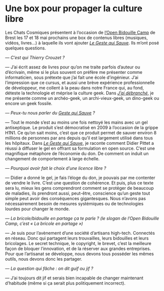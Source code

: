 # Une box pour propager la culture libre

Les Chats Cosmiques présentent à l’occasion de [l’Open Bidouille Camp](http://obc.lesfabriquesduponant.net/) de Brest les 17 et 18 mai prochains une box de contenus libres (musiques, vidéos, livres…) à laquelle ils vont ajouter [*Le Geste qui Sauve*](https://tcrouzet.com/le-geste-qui-sauve/). Ils m’ont posé quelques questions.<span id="more-35487"></span>

*— C’est qui Thierry Crouzet ?*

— J’ai écrit assez de livres pour qu’on me traite parfois d’auteur ou d’écrivain, même si le plus souvent on préfère me présenter comme informaticien, sous prétexte que j’ai fait une école d’ingénieur. J’ai l’impression que ce cursus, et aussi une brève expérience professionnelle de développeur, me collent à la peau dans notre France qui, au fond, déteste la technologie et méprise la culture geek. Dans [*J’ai débranché*](https://tcrouzet.com/jai-debranche/), je me présente comme un archéo-geek, un archi-vieux-geek, un dino-geek ou encore un geek fossile.

*— Peux-tu nous parler du [*Geste qui Sauve*](https://tcrouzet.com/le-geste-qui-sauve/) ?*

— Tout le monde s’est au moins une fois nettoyé les mains avec un gel antiseptique. Le produit s’est démocratisé en 2009 à l’occasion de la grippe H1N1. Ce qu’on sait moins, c’est que ce produit permet de sauver environ 8 millions de personnes par ans depuis qu’il est largement utilisé dans tous les hôpitaux. Dans [*Le Geste qui Sauve*](https://tcrouzet.com/le-geste-qui-sauve/), je raconte comment Didier Pittet a réussi à diffuser le gel en offrant sa formulation en open source. C’est une magnifique métaphore de l’économie du don. De comment on induit un changement de comportement à large échelle.

*— Pourquoi avoir fait le choix d’une licence libre ?*

— Didier a donné le gel, je fais l’éloge du don, je pouvais par me contenter de vendre le livre. C’est une question de cohérence. Et puis, plus ce texte sera lu, mieux les gens comprendront comment se protéger de beaucoup de maladies, ils prendront aussi, peut-être, conscience qu’un geste tout simple peut avoir des conséquences gigantesques. Nous n’avons pas nécessairement besoin de mesures systémiques ou de technologies lourdes pour changer le monde.

*— La bricole/bidouille en partage ça te parle ? (le slogan de l’Open Bidouille Camp, c’est « La bricole en partage »)*

— Je suis pour l’avènement d’une société d’artisans high-tech. Connectés en réseau. Donc qui partagent leurs trouvailles, leurs bidouilles et leurs bricolages. Le secret technique, le copyright, le brevet, c’est la meilleure façon de bloquer l’innovation, et de la réserver aux grandes entreprises. Pour que l’artisanat se développe, nous devons tous posséder les mêmes outils, nous devons donc les partager.

*— La question qui fâche : on dit guif ou jif ?*

— J’ai toujours dit jif et serais bien incapable de changer maintenant d’habitude (même si ça serait plus politiquement incorrect).